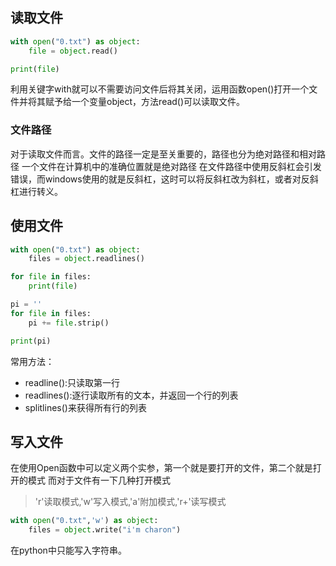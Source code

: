 
## 读取文件

```python
with open("0.txt") as object:
    file = object.read()

print(file)

```

利用关键字with就可以不需要访问文件后将其关闭，运用函数open()打开一个文件并将其赋予给一个变量object，方法read()可以读取文件。

### 文件路径

对于读取文件而言。文件的路径一定是至关重要的，路径也分为绝对路径和相对路径
一个文件在计算机中的准确位置就是绝对路径
在文件路径中使用反斜杠会引发错误，而windows使用的就是反斜杠，这时可以将反斜杠改为斜杠，或者对反斜杠进行转义。


## 使用文件

```python
with open("0.txt") as object:
    files = object.readlines()

for file in files:
    print(file)

pi = ''
for file in files:
    pi += file.strip()

print(pi)
```
常用方法：
- readline():只读取第一行
- readlines():逐行读取所有的文本，并返回一个行的列表
- splitlines()来获得所有行的列表

## 写入文件

在使用Open函数中可以定义两个实参，第一个就是要打开的文件，第二个就是打开的模式
而对于文件有一下几种打开模式
> 'r'读取模式,'w'写入模式,'a'附加模式,'r+'读写模式

```python
with open("0.txt",'w') as object:
    files = object.write("i'm charon")
```
在python中只能写入字符串。

